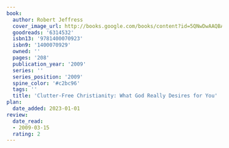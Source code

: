 ```yaml
---
book:
  author: Robert Jeffress
  cover_image_url: http://books.google.com/books/content?id=5QNwDwAAQBAJ&printsec=frontcover&img=1&zoom=1&edge=curl&source=gbs_api
  goodreads: '6314532'
  isbn13: '9781400070923'
  isbn9: '1400070929'
  owned: ''
  pages: '208'
  publication_year: '2009'
  series: ''
  series_position: '2009'
  spine_color: '#c2bc96'
  tags: ''
  title: 'Clutter-Free Christianity: What God Really Desires for You'
plan:
  date_added: 2023-01-01
review:
  date_read:
  - 2009-03-15
  rating: 2
---
```


